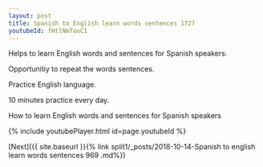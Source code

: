 ```yaml
---
layout: post
title: Spanish to English learn words sentences 1727 
youtubeId: fHtlNmTooCI
---
```

 
 
Helps to learn English words and sentences for Spanish speakers.

Opportunitiy to repeat the words sentences. 

Practice English language. 
 
10 minutes practice every day. 
 
How to learn English words and sentences for Spanish speakers 
 
{% include youtubePlayer.html id=page.youtubeId %}
 
 
[Next]({{ site.baseurl }}{% link  split1/_posts/2018-10-14-Spanish to english learn words sentences 969 .md%})
 
